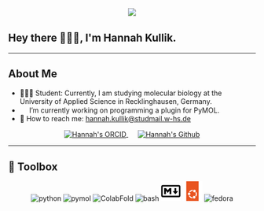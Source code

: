 

<div id='header' align='center'>
  <img src='https://media.giphy.com/media/3o7TKLC8zBUd7eEteE/giphy.gif' width='300'/>
</div>

<h2>Hey there 🙋🏻‍♀️, I'm Hannah Kullik.</h2>

---
## About Me
- 👩🏻‍💻 Student: Currently, I am studying molecular biology at the University of Applied Science in Recklinghausen, Germany.
- <img src='https://avatars.githubusercontent.com/u/81388165?v=4' width='15' height='15'/> I’m currently working on programming a plugin for PyMOL.
- 📨 How to reach me: hannah.kullik@studmail.w-hs.de

<p align="middle">
  <a href="http://orcid.org/0009-0004-5129-1298">
    <img align="center" alt="Hannah's ORCID" width="22px" src="https://cdn.jsdelivr.net/npm/simple-icons@v3/icons/orcid.svg" />
  </a>&nbsp;&nbsp;&nbsp;&nbsp;

  <a href="https://github.com/kullik01">
    <img align="center" alt="Hannah's Github" width="22px" src="https://cdn.jsdelivr.net/npm/simple-icons@v3/icons/github.svg" />
  </a>
</p>

---
## 🧰 Toolbox
<p align="center">
  <img src="https://www.vectorlogo.zone/logos/python/python-icon.svg" alt="python" width="40" height="40"/>
  <img src="https://github.com/schrodinger/pymol-open-source/blob/master/data/pymol/icons/icon2.svg" alt="pymol" width="40" height="40"/>
  <img src="https://raw.githubusercontent.com/sokrypton/ColabFold/main/.github/ColabFold_Marv_Logo.png" alt="ColabFold" width="40" height="40"/>
  <img src="https://www.vectorlogo.zone/logos/gnu_bash/gnu_bash-icon.svg" alt="bash" width="40" height="40"/>
  <img src="https://github.com/devicons/devicon/blob/master/icons/markdown/markdown-original.svg" alt="markdown" width="40" height="40"/>
  <img src="https://github.com/devicons/devicon/blob/master/icons/ubuntu/ubuntu-plain.svg" alt="ubuntu" width="40" height="40"/>
  <img src="https://upload.wikimedia.org/wikipedia/commons/3/3f/Fedora_logo.svg" alt="fedora" width="40" height="40"/>
</p>
<br/>


